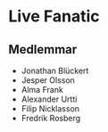 # Live Fanatic

## Medlemmar
- Jonathan Blückert
- Jesper Olsson
- Alma Frank
- Alexander Urtti
- Filip Nicklasson
- Fredrik Rosberg
